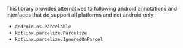 This library provides alternatives to following android annotations and interfaces that do support all platforms and not android only:

* `android.os.Parcelable`
* `kotlinx.parcelize.Parcelize`
* `kotlinx.parcelize.IgnoredOnParcel`